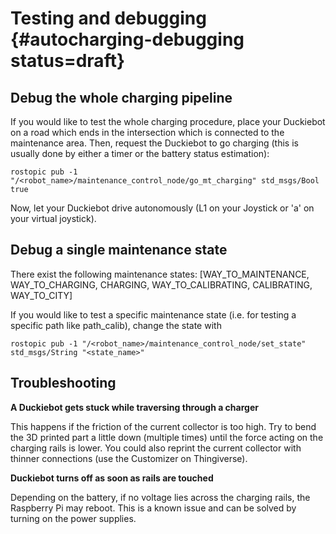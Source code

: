 # Testing and debugging {#autocharging-debugging status=draft}

## Debug the whole charging pipeline

If you would like to test the whole charging procedure, place your Duckiebot on a road which ends in the intersection which is connected to the maintenance area. Then, request the Duckiebot to go charging (this is usually done by either a timer or the battery status estimation):

    rostopic pub -1 "/<robot_name>/maintenance_control_node/go_mt_charging" std_msgs/Bool true

Now, let your Duckiebot drive autonomously (L1 on your Joystick or 'a' on your virtual joystick).

## Debug a single maintenance state

There exist the following maintenance states: [WAY_TO_MAINTENANCE, WAY_TO_CHARGING, CHARGING, WAY_TO_CALIBRATING, CALIBRATING, WAY_TO_CITY]

If you would like to test a specific maintenance state (i.e. for testing a specific path like path_calib), change the state with

    rostopic pub -1 "/<robot_name>/maintenance_control_node/set_state" std_msgs/String "<state_name>"

## Troubleshooting

**A Duckiebot gets stuck while traversing through a charger**

This happens if the friction of the current collector is too high. Try to bend the 3D printed part a little down (multiple times) until the force acting on the charging rails is lower. You could also reprint the current collector with thinner connections (use the Customizer on Thingiverse).

**Duckiebot turns off as soon as rails are touched**

Depending on the battery, if no voltage lies across the charging rails, the Raspberry Pi may reboot. This is a known issue and can be solved by turning on the power supplies.

